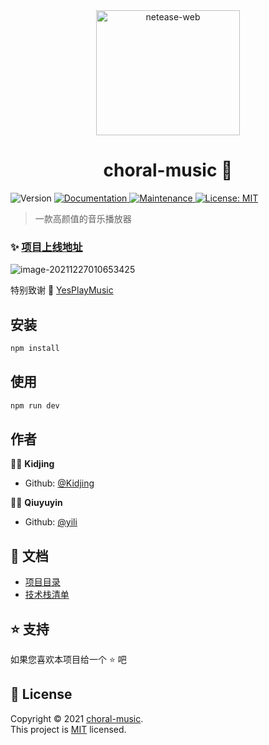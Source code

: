 
<div align="center">
    <img src="https://yili979.oss-cn-beijing.aliyuncs.com/img/image-20211227010055879.png" alt="netease-web" style="width: 230px; height: 200px;"></img>
</div>

<h1 align="center"> choral-music 👋</h1>
<p>
  <img alt="Version" src="https://img.shields.io/badge/version-1.0.0-blue.svg?cacheSeconds=2592000" />
  <a href="https://github.com/Kidjing/choral-music-player#readme" target="_blank">
    <img alt="Documentation" src="https://img.shields.io/badge/documentation-yes-brightgreen.svg" />
  </a>
  <a href="https://github.com/Kidjing/choral-music-player/graphs/commit-activity" target="_blank">
    <img alt="Maintenance" src="https://img.shields.io/badge/Maintained%3F-yes-green.svg" />
  </a>
  <a href="https://github.com/Kidjing/choral-music-player/blob/master/LICENSE" target="_blank">
    <img alt="License: MIT" src="https://img.shields.io/github/license/Kidjing/choral-music-player" />
  </a>
</p>


> 一款高颜值的音乐播放器

### ✨ [项目上线地址](https://music.yili.fit)

![image-20211227010653425](https://yili979.oss-cn-beijing.aliyuncs.com/img/image-20211227010653425.png)



特别致谢 :tada: [YesPlayMusic](https://github.com/qier222/YesPlayMusic)

## 安装

```sh
npm install
```

## 使用

```sh
npm run dev
```

## 作者

:woman_artist: **Kidjing**

* Github: [@Kidjing](https://github.com/Kidjing)

:man_astronaut: **Qiuyuyin**

* Github: [@yili](https://github.com/qiuyuyin)

## :book: 文档

* [项目目录](./docs/项目目录.md)
* [技术栈清单](./docs/技术栈清单.md)

## ⭐️ 支持

如果您喜欢本项目给一个 ⭐️ 吧

## 📝 License

Copyright © 2021 [choral-music](https://music.yili.fit).<br />
This project is [MIT](https://github.com/Kidjing/choral-music-player/blob/master/LICENSE) licensed.

